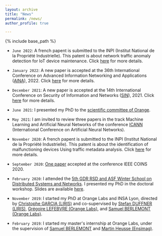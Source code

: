 ```yaml
---
layout: archive
title: "News"
permalink: /news/
author_profile: true

---
```


{% include base_path %}

* `June 2022`: A french papent is submitted to the INPI (Institut National de la Propriété Industrielle). This patent is about network traffic anomaly detection for IoT device maintenance. Click [here](https://naji-najari.github.io/patents/) for more details. 

* `January 2022`: A new paper is accepted at the 36th International Conference on Advanced Information Networking and Applications   ([AINA](http://voyager.ce.fit.ac.jp/conf/aina/2022/)), 2022. Click [here](https://naji-najari.github.io/publications/aina22) for more details. 


* `December 2021`: A new paper is accepted at the 14th International Conference on Security of Information and Networks ([SIN](https://www.sinconf.org/sin2021/)), 2021. Click [here](https://naji-najari.github.io/publications/sin21) for more details. 

* `June 2021`: I presented my PhD to the [scientific committee of Orange](https://www.orange.com/fr/conseil-scientifique).

* `May 2021`: I am invited to review three papers in the track Machine Learning and Artificial Neural Networks of the conference [ICANN](https://e-nns.org/icann2021/) (International Conference on Artificial Neural Networks).

* `November 2020`: A french papent is submitted to the INPI (Institut National de la Propriété Industrielle). This patent is about the identification of malfunctioning devices Using traffic metadata analysis. Click [here](https://naji-najari.github.io/patents/) for more details. 


* `September 2020`: [One paper](https://naji-najari.github.io/publications/coins20) accepted at the conference IEEE COINS 2020.

* `February 2020`: I attended the [5th GDR RSD and ASF Winter School on Distributed Systems and Networks](https://sites.google.com/site/rsdwinterschool/home). I presented my PhD in the doctoral workshop. Slides are available [here](https://github.com/Naji-Najari/naji-najari.github.io/blob/master/Presentation.pdf).

* `November 2019`: I started my PhD at Orange Labs and INSA Lyon, directed by [Christophe GARCIA (LIRIS)](https://christophegarciafr.wixsite.com/home-page/) and co-supervised by [Stefan DUFFNER (LIRIS)](http://u0016403263.user.hosting-agency.de/), [Grégoire LEFEBVRE (Orange Labs)](https://sites.google.com/site/gregoirelefebvre2/), and [Samuel BERLEMONT (Orange Labs)](https://dblp.org/pid/134/0509.html). 

* `February 2019`: I started my master's internship at Orange Labs, under the supervision of [Samuel BERLEMONT](https://dblp.org/pid/134/0509.html) and [Martin Heusse (Ensimag)](http://lig-membres.imag.fr/heusse/). 
